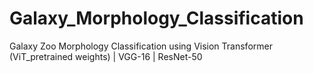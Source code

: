 # Galaxy_Morphology_Classification
Galaxy Zoo Morphology Classification using Vision Transformer (ViT_pretrained weights) | VGG-16 | ResNet-50 
